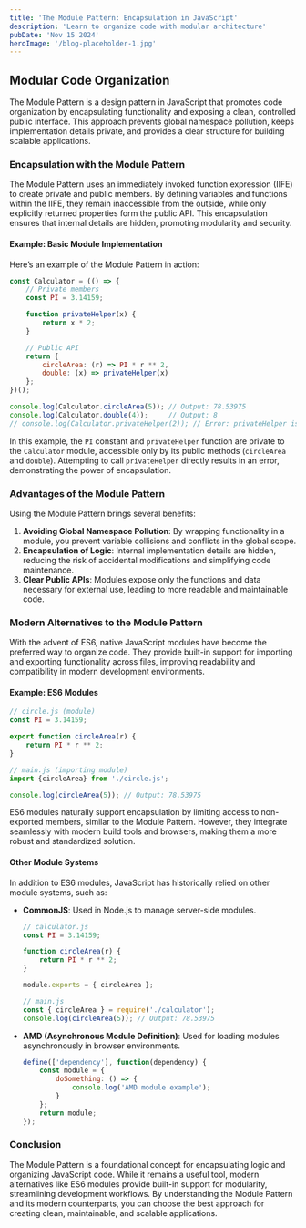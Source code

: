 ```yaml
---
title: 'The Module Pattern: Encapsulation in JavaScript'
description: 'Learn to organize code with modular architecture'
pubDate: 'Nov 15 2024'
heroImage: '/blog-placeholder-1.jpg'
---
```


## Modular Code Organization

The Module Pattern is a design pattern in JavaScript that promotes code organization by encapsulating functionality and
exposing a clean, controlled public interface. This approach prevents global namespace pollution, keeps implementation
details private, and provides a clear structure for building scalable applications.

### Encapsulation with the Module Pattern

The Module Pattern uses an immediately invoked function expression (IIFE) to create private and public members. By
defining variables and functions within the IIFE, they remain inaccessible from the outside, while only explicitly
returned properties form the public API. This encapsulation ensures that internal details are hidden, promoting
modularity and security.

#### Example: Basic Module Implementation

Here’s an example of the Module Pattern in action:

```javascript
const Calculator = (() => {
    // Private members
    const PI = 3.14159;

    function privateHelper(x) {
        return x * 2;
    }

    // Public API
    return {
        circleArea: (r) => PI * r ** 2,
        double: (x) => privateHelper(x)
    };
})();

console.log(Calculator.circleArea(5)); // Output: 78.53975
console.log(Calculator.double(4));     // Output: 8
// console.log(Calculator.privateHelper(2)); // Error: privateHelper is not defined
```

In this example, the `PI` constant and `privateHelper` function are private to the `Calculator` module, accessible only
by its public methods (`circleArea` and `double`). Attempting to call `privateHelper` directly results in an error,
demonstrating the power of encapsulation.

### Advantages of the Module Pattern

Using the Module Pattern brings several benefits:

1. **Avoiding Global Namespace Pollution**: By wrapping functionality in a module, you prevent variable collisions and
   conflicts in the global scope.
2. **Encapsulation of Logic**: Internal implementation details are hidden, reducing the risk of accidental modifications
   and simplifying code maintenance.
3. **Clear Public APIs**: Modules expose only the functions and data necessary for external use, leading to more
   readable and maintainable code.

### Modern Alternatives to the Module Pattern

With the advent of ES6, native JavaScript modules have become the preferred way to organize code. They provide built-in
support for importing and exporting functionality across files, improving readability and compatibility in modern
development environments.

#### Example: ES6 Modules

```javascript
// circle.js (module)
const PI = 3.14159;

export function circleArea(r) {
    return PI * r ** 2;
}

// main.js (importing module)
import {circleArea} from './circle.js';

console.log(circleArea(5)); // Output: 78.53975
```

ES6 modules naturally support encapsulation by limiting access to non-exported members, similar to the Module Pattern.
However, they integrate seamlessly with modern build tools and browsers, making them a more robust and standardized
solution.

#### Other Module Systems

In addition to ES6 modules, JavaScript has historically relied on other module systems, such as:

- **CommonJS**: Used in Node.js to manage server-side modules.

  ```javascript
  // calculator.js
  const PI = 3.14159;
  
  function circleArea(r) {
      return PI * r ** 2;
  }
  
  module.exports = { circleArea };

  // main.js
  const { circleArea } = require('./calculator');
  console.log(circleArea(5)); // Output: 78.53975
  ```

- **AMD (Asynchronous Module Definition)**: Used for loading modules asynchronously in browser environments.

  ```javascript
  define(['dependency'], function(dependency) {
      const module = {
          doSomething: () => {
              console.log('AMD module example');
          }
      };
      return module;
  });
  ```

### Conclusion

The Module Pattern is a foundational concept for encapsulating logic and organizing JavaScript code. While it remains a
useful tool, modern alternatives like ES6 modules provide built-in support for modularity, streamlining development
workflows. By understanding the Module Pattern and its modern counterparts, you can choose the best approach for
creating clean, maintainable, and scalable applications.
